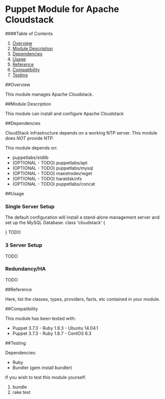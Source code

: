 # Puppet Module for Apache Cloudstack

####Table of Contents

1. [Overview](#overview)
2. [Module Description](#module-description)
3. [Dependencies](#dependencies)
4. [Usage](#usage)
5. [Reference](#reference)
6. [Compatibility](#compatibility)
7. [Testing](#testing)

##Overview

This module manages Apache Cloudstack.   

##Module Description

This module can install and configure Apache Cloudstack

##Dependencies

CloudStack Infrastructure depends on a working NTP server. 
This module does *NOT* provide NTP.

This module depends on:
* puppetlabs/stdlib
* (OPTIONAL - TODO) puppetlabs/apt
* (OPTIONAL - TODO) puppetlabs/mysql
* (OPTIONAL - TODO) maestrodev/wget
* (OPTIONAL - TODO) haraldsk/nfs
* (OPTIONAL - TODO) puppetlabs/concat

##Usage

### Single Server Setup

The default configuration will install a stand-alone management server
and set up the MySQL Database.
class 'cloudstack' {

}
TODO

### 3 Server Setup
TODO


### Redundancy/HA
TODO


##Reference

Here, list the classes, types, providers, facts, etc contained in your module.

##Compatibility

This module has been tested with:
- Puppet 3.7.3 - Ruby 1.9.3 - Ubuntu 14.04.1
- Puppet 3.7.3 - Ruby 1.8.7 - CentOS 6.3

##Testing

Dependencies:
- Ruby
- Bundler (gem install bundler)

If you wish to test this module yourself:
1. bundle
2. rake test